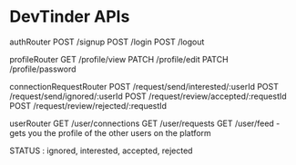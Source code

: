 # DevTinder APIs
authRouter
  POST /signup
  POST /login
  POST /logout

profileRouter
  GET /profile/view
  PATCH /profile/edit
  PATCH /profile/password

connectionRequestRouter
  POST /request/send/interested/:userId
  POST /request/send/ignored/:userId
  POST /request/review/accepted/:requestId
  POST /request/review/rejected/:requestId

userRouter
  GET /user/connections
  GET /user/requests
  GET /user/feed  - gets you the profile of the other users on the platform
  

STATUS : ignored, interested, accepted, rejected